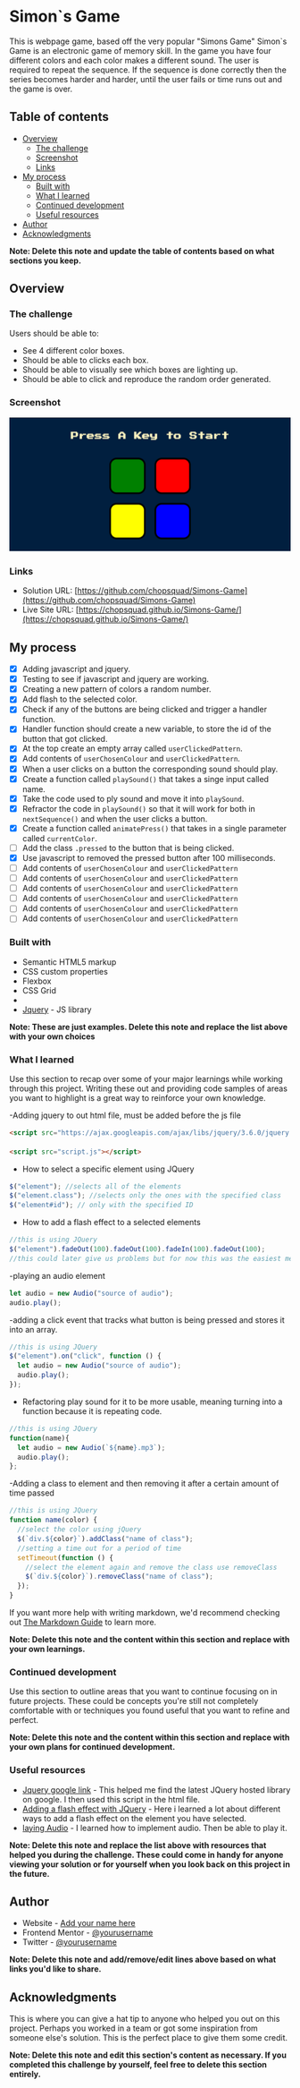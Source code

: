 # Simon`s Game

This is webpage game, based off the very popular "Simons Game" Simon`s Game is an electronic game of memory skill. In the game you have four different colors and each color makes a different sound. The user is required to repeat the sequence. If the sequence is done correctly then the series becomes harder and harder, until the user fails or time runs out and the game is over.

## Table of contents

- [Overview](#overview)
  - [The challenge](#the-challenge)
  - [Screenshot](#screenshot)
  - [Links](#links)
- [My process](#my-process)
  - [Built with](#built-with)
  - [What I learned](#what-i-learned)
  - [Continued development](#continued-development)
  - [Useful resources](#useful-resources)
- [Author](#author)
- [Acknowledgments](#acknowledgments)

**Note: Delete this note and update the table of contents based on what sections you keep.**

## Overview

### The challenge

Users should be able to:

- See 4 different color boxes.
- Should be able to clicks each box.
- Should be able to visually see which boxes are lighting up.
- Should be able to click and reproduce the random order generated.

### Screenshot

![Simon`s Game](images/page.png)

### Links

- Solution URL: [https://github.com/chopsquad/Simons-Game](https://github.com/chopsquad/Simons-Game)
- Live Site URL: [https://chopsquad.github.io/Simons-Game/](https://chopsquad.github.io/Simons-Game/)

## My process

- [x] Adding javascript and jquery.
- [x] Testing to see if javascript and jquery are working.
- [x] Creating a new pattern of colors a random number.
- [x] Add flash to the selected color.
- [x] Check if any of the buttons are being clicked and trigger a handler function.
- [x] Handler function should create a new variable, to store the id of the button that got clicked.
- [x] At the top create an empty array called `userClickedPattern`.
- [x] Add contents of `userChosenColour` and `userClickedPattern`.
- [x] When a user clicks on a button the corresponding sound should play.
- [x] Create a function called `playSound()` that takes a singe input called name.
- [x] Take the code used to ply sound and move it into `playSound`.
- [x] Refractor the code in `playSound()` so that it will work for both in `nextSequence()` and when the user clicks a button.
- [x] Create a function called `animatePress()` that takes in a single parameter called `currentColor`.
- [ ] Add the class `.pressed` to the button that is being clicked.
- [x] Use javascript to removed the pressed button after 100 milliseconds.
- [ ] Add contents of `userChosenColour` and `userClickedPattern`
- [ ] Add contents of `userChosenColour` and `userClickedPattern`
- [ ] Add contents of `userChosenColour` and `userClickedPattern`
- [ ] Add contents of `userChosenColour` and `userClickedPattern`
- [ ] Add contents of `userChosenColour` and `userClickedPattern`
- [ ] Add contents of `userChosenColour` and `userClickedPattern`

### Built with

- Semantic HTML5 markup
- CSS custom properties
- Flexbox
- CSS Grid
-
- [Jquery](https://code.jquery.com/) - JS library

**Note: These are just examples. Delete this note and replace the list above with your own choices**

### What I learned

Use this section to recap over some of your major learnings while working through this project. Writing these out and providing code samples of areas you want to highlight is a great way to reinforce your own knowledge.

-Adding jquery to out html file, must be added before the js file

```html
<script src="https://ajax.googleapis.com/ajax/libs/jquery/3.6.0/jquery.min.js"></script>

<script src="script.js"></script>
```

- How to select a specific element using JQuery

```js
$("element"); //selects all of the elements
$("element.class"); //selects only the ones with the specified class
$("element#id"); // only with the specified ID
```

- How to add a flash effect to a selected elements

```js
//this is using JQuery
$("element").fadeOut(100).fadeOut(100).fadeIn(100).fadeOut(100);
//this could later give us problems but for now this was the easiest method
```

-playing an audio element

```js
let audio = new Audio("source of audio");
audio.play();
```

-adding a click event that tracks what button is being pressed and stores it into an array.

```js
//this is using JQuery
$("element").on("click", function () {
  let audio = new Audio("source of audio");
  audio.play();
});
```

- Refactoring play sound for it to be more usable, meaning turning into a function because it is repeating code.

```js
//this is using JQuery
function(name){
  let audio = new Audio(`${name}.mp3`);
  audio.play();
};
```

-Adding a class to element and then removing it after a certain amount of time passed

```js
//this is using JQuery
function name(color) {
  //select the color using jQuery
  $(`div.${color}`).addClass("name of class");
  //setting a time out for a period of time
  setTimeout(function () {
    //select the element again and remove the class use removeClass
    $(`div.${color}`).removeClass("name of class");
  });
}
```

If you want more help with writing markdown, we'd recommend checking out [The Markdown Guide](https://www.markdownguide.org/) to learn more.

**Note: Delete this note and the content within this section and replace with your own learnings.**

### Continued development

Use this section to outline areas that you want to continue focusing on in future projects. These could be concepts you're still not completely comfortable with or techniques you found useful that you want to refine and perfect.

**Note: Delete this note and the content within this section and replace with your own plans for continued development.**

### Useful resources

- [Jquery google link](https://developers.google.com/speed/libraries) - This helped me find the latest JQuery hosted library on google. I then used this script in the html file.
- [Adding a flash effect with JQuery](https://stackoverflow.com/questions/275931/how-do-you-make-an-element-flash-in-jquery) - Here i learned a lot about different ways to add a flash effect on the element you have selected.
- [laying Audio](https://stackoverflow.com/questions/9419263/how-to-play-audio) - I learned how to implement audio. Then be able to play it.

**Note: Delete this note and replace the list above with resources that helped you during the challenge. These could come in handy for anyone viewing your solution or for yourself when you look back on this project in the future.**

## Author

- Website - [Add your name here](https://www.your-site.com)
- Frontend Mentor - [@yourusername](https://www.frontendmentor.io/profile/yourusername)
- Twitter - [@yourusername](https://www.twitter.com/yourusername)

**Note: Delete this note and add/remove/edit lines above based on what links you'd like to share.**

## Acknowledgments

This is where you can give a hat tip to anyone who helped you out on this project. Perhaps you worked in a team or got some inspiration from someone else's solution. This is the perfect place to give them some credit.

**Note: Delete this note and edit this section's content as necessary. If you completed this challenge by yourself, feel free to delete this section entirely.**
